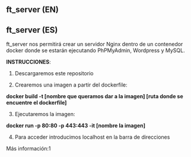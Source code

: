 ft_server (EN)
--


ft_server (ES)
--
ft_server nos permitirá crear un servidor Nginx dentro de un contenedor docker donde se estarán ejecutando PhPMyAdmin, Wordpress y MySQL.

**INSTRUCCIONES**:

1) Descargaremos este repositorio

2) Crearemos una imagen a partir del dockerfile:

**docker build -t [nombre que queramos dar a la imagen] [ruta donde se encuentre el dockerfile]**

3) Ejecutaremos la imagen:

**docker run -p 80:80 -p 443:443 -it [nombre la imagen]**

4) Para acceder introducimos localhost en la barra de direcciones


Más información:1




